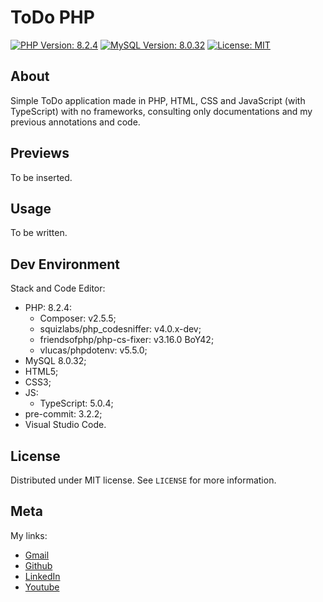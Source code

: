 # ToDo PHP

[![PHP Version: 8.2.4](https://img.shields.io/badge/php-8.2.4-red)](https://www.php.net/ChangeLog-8.php)
[![MySQL Version: 8.0.32](https://img.shields.io/badge/mysql-8.0.32-blue)](https://www.php.net/ChangeLog-8.php)
[![License: MIT](https://img.shields.io/badge/License-MIT-yellow.svg)](https://opensource.org/licenses/MIT)

## About

Simple ToDo application made in PHP, HTML, CSS and JavaScript (with TypeScript) with no frameworks, consulting only documentations and my previous annotations and code.

## Previews

To be inserted.

## Usage

To be written.

## Dev Environment

Stack and Code Editor:

- PHP: 8.2.4:
  - Composer: v2.5.5;
  - squizlabs/php_codesniffer: v4.0.x-dev;
  - friendsofphp/php-cs-fixer: v3.16.0 BoY42;
  - vlucas/phpdotenv: v5.5.0;
- MySQL 8.0.32;
- HTML5;
- CSS3;
- JS:
  - TypeScript: 5.0.4;
- pre-commit: 3.2.2;
- Visual Studio Code.

## License

Distributed under MIT license. See `LICENSE` for more information.

## Meta

My links:

- [Gmail](mailto:dev.eddyyxxyy@gmail.com?)
- [Github](https://github.com/eddyyxxyy)
- [LinkedIn](https://www.linkedin.com/in/eeddyyxxyy/)
- [Youtube](https://www.youtube.com/channel/UCIISJihJOYOBj-4oZhW3pSw)
